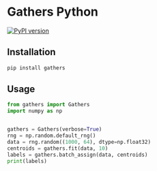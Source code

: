 # Gathers Python

[![PyPI version](https://badge.fury.io/py/gathers.svg)](https://badge.fury.io/py/gathers)

## Installation

```bash
pip install gathers
```

## Usage

```python
from gathers import Gathers
import numpy as np


gathers = Gathers(verbose=True)
rng = np.random.default_rng()
data = rng.random((1000, 64), dtype=np.float32)
centroids = gathers.fit(data, 10)
labels = gathers.batch_assign(data, centroids)
print(labels)
```
